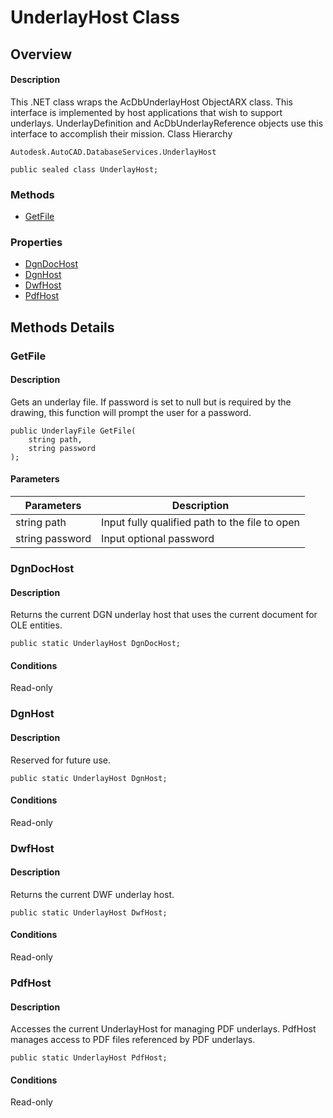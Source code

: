 # UnderlayHost Class

## Overview

#### Description
This .NET class wraps the AcDbUnderlayHost ObjectARX class. 
This interface is implemented by host applications that wish to support underlays. UnderlayDefinition and AcDbUnderlayReference objects use this interface to accomplish their mission.
Class Hierarchy
```text
Autodesk.AutoCAD.DatabaseServices.UnderlayHost
```

```text
public sealed class UnderlayHost;
```

### Methods

- [GetFile](#getfile)

### Properties

- [DgnDocHost](#dgndochost)
- [DgnHost](#dgnhost)
- [DwfHost](#dwfhost)
- [PdfHost](#pdfhost)


## Methods Details

### GetFile

#### Description
Gets an underlay file. If password is set to null but is required by the drawing, this function will prompt the user for a password.
```text
public UnderlayFile GetFile(
    string path, 
    string password
);
```

#### Parameters

| Parameters | Description |
| --- | --- |
| string path | Input fully qualified path to the file to open |
| string password | Input optional password |

### DgnDocHost

#### Description
Returns the current DGN underlay host that uses the current document for OLE entities.
```text
public static UnderlayHost DgnDocHost;
```

#### Conditions
Read-only
### DgnHost

#### Description
Reserved for future use.
```text
public static UnderlayHost DgnHost;
```

#### Conditions
Read-only
### DwfHost

#### Description
Returns the current DWF underlay host.
```text
public static UnderlayHost DwfHost;
```

#### Conditions
Read-only
### PdfHost

#### Description
Accesses the current UnderlayHost for managing PDF underlays. 
PdfHost manages access to PDF files referenced by PDF underlays.
```text
public static UnderlayHost PdfHost;
```

#### Conditions
Read-only